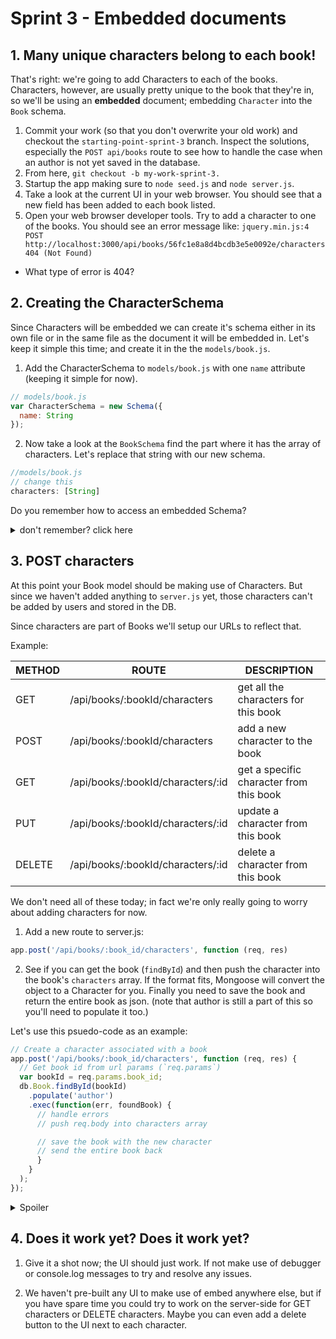 # Sprint 3 - Embedded documents

## 1. Many unique characters belong to each book!

That's right: we're going to add Characters to each of the books.
Characters, however, are usually pretty unique to the book that they're in, so we'll be using an **embedded** document; embedding `Character` into the `Book` schema.  

1. Commit your work (so that you don't overwrite your old work) and checkout the `starting-point-sprint-3` branch. Inspect the solutions, especially the `POST api/books` route to see how to handle the case when an author is not yet saved in the database.
2. From here, `git checkout -b my-work-sprint-3.`
3. Startup the app making sure to `node seed.js` and `node server.js`.  
4. Take a look at the current UI in your web browser.  You should see that a new field has been added to each book listed.
5. Open your web browser developer tools.  Try to add a character to one of the books.  You should see an error message like: `jquery.min.js:4 POST http://localhost:3000/api/books/56fc1e8a8d4bcdb3e5e0092e/characters 404 (Not Found)`
  * What type of error is 404?


## 2. Creating the CharacterSchema

Since Characters will be embedded we can create it's schema either in its own file or in the same file as the document it will be embedded in.  Let's keep it simple this time; and create it in the the `models/book.js`.  

1. Add the CharacterSchema to `models/book.js` with one `name` attribute (keeping it simple for now).

  ```js
  // models/book.js
  var CharacterSchema = new Schema({
    name: String
  });
  ```

2. Now take a look at the `BookSchema` find the part where it has the array of characters.  Let's replace that string with our new schema.

  ```js
  //models/book.js
  // change this
  characters: [String]
  ```

  Do you remember how to access an embedded Schema?  

  <details><summary>don't remember?  click here</summary>

    characters: [CharacterSchema]  // for multiple embedded items in an array
    mainCharacter: CharacterSchema // if you want one embedded item

  </details>




## 3. POST characters

At this point your Book model should be making use of Characters.  But since we haven't added anything to `server.js` yet, those characters can't be added by users and stored in the DB.

Since characters are part of Books we'll setup our URLs to reflect that.  

Example:

| METHOD  | ROUTE   | DESCRIPTION |
| ------- | --------------------------| ----------------|
| GET     | /api/books/:bookId/characters | get all the characters for this book |
| POST    | /api/books/:bookId/characters | add a new character to the book      |
| GET     | /api/books/:bookId/characters/:id | get a specific character from this book |
| PUT     | /api/books/:bookId/characters/:id | update a  character from this book |
| DELETE  | /api/books/:bookId/characters/:id | delete a character from this book |


We don't need all of these today; in fact we're only really going to worry about adding characters for now.


1. Add a new route to server.js:

  ```js
  app.post('/api/books/:book_id/characters', function (req, res)
  ```


2. See if you can get the book (`findById`) and then push the character into the book's `characters` array.  If the format fits, Mongoose will convert the object to a Character for you.  Finally you need to save the book and return the entire book as json.  (note that author is still a part of this so you'll need to populate it too.)

  Let's use this psuedo-code as an example:

  ```js
  // Create a character associated with a book
  app.post('/api/books/:book_id/characters', function (req, res) {
    // Get book id from url params (`req.params`)
    var bookId = req.params.book_id;
    db.Book.findById(bookId)
      .populate('author')
      .exec(function(err, foundBook) {
        // handle errors
        // push req.body into characters array

        // save the book with the new character
        // send the entire book back
        }
      }
    );
  });
  ```



  <details><summary>Spoiler</summary>


     // Create a character associated with a book
     app.post('/api/books/:book_id/characters', function (req, res) {
       // Get book id from url params (`req.params`)
       var bookId = req.parades.book_id;
       db.Book.findById(bookId)
         .populate('author') // Reference to author
         // now we can worry about saving that character
         .exec(function(err, foundBook) {
           console.log(foundBoolean);
           if (err) {
             res.status(500).json({error: err.message});
           } else if (foundBook === null) {
             // Is this the same as checking if the foundBook is undefined?
             res.status(404).json({error: "No Book found by this ID"});
           } else {
             // push character into characters array
             foundBook.characters.push(req.body);
             // save the book with the new character
             foundBook.save();
             res.status(201).json(foundBook);
           }
         }
       );
     });

  </details>


## 4. Does it work yet?  Does it work yet?

1. Give it a shot now; the UI should just work.  If not make use of debugger or console.log messages to try and resolve any issues.  

2. We haven't pre-built any UI to make use of embed anywhere else, but if you have spare time you could try to work on the server-side for GET characters or DELETE characters.  Maybe you can even add a delete button to the UI next to each character.  

